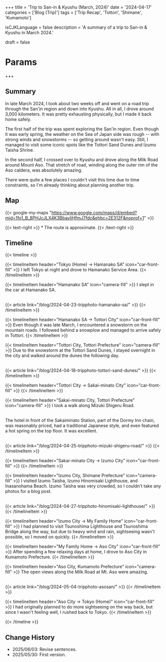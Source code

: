 +++
title = 'Trip to San-in & Kyushu (March, 2024)'
date = '2024-04-17'
categories = ['Blog (Trip)']
tags = ['Trip Recap', 'Tottori', 'Shimane', 'Kumamoto']

isCJKLanguage = false
description = 'A summary of a trip to San-in & Kyushu in March 2024.'

draft = false

# Params
+++


## Summary

In late March 2024, I took about two weeks off and went on a road trip through
the San'in region and down into Kyushu.
All in all, I drove around 3,000 kilometers.
It was pretty exhausting physically, but I made it back home safely.

The first half of the trip was spent exploring the San'in region.
Even though it was early spring, the weather on the Sea of Japan side was rough
-- with strong winds and snowstorms -- so getting around wasn't easy.
Still, I managed to visit some iconic spots like the Tottori Sand Dunes and
Izumo Taisha Shrine.

In the second half, I crossed over to Kyushu and drove along the Milk Road
around Mount Aso.
That stretch of road, winding along the outer rim of the Aso caldera, was
absolutely amazing.

There were quite a few places I couldn't visit this time due to time
constraints, so I'm already thinking about planning another trip.


## Map

{{< google-my-maps "https://www.google.com/maps/d/embed?mid=1fo1_B_8PHJcJLX4K3BbayIjHfmJ7fdc&ehbc=2E312F&noprof=1" >}}

{{< text-right >}}
\* The route is approximate.
{{< /text-right >}}


## Timeline

{{< timeline >}}


{{< timelineItem header="Tokyo (Home) → Hamanako SA" icon="car-front-fill" >}}
I left Tokyo at night and drove to Hamanako Service Area.
{{< /timelineItem >}}


{{< timelineItem header="Hamanako SA" icon="camera-fill" >}}
I slept in the car at Hamanako SA. <br><br>

{{< article link="/blog/2024-04-23-tripphoto-hamanako-sa/" >}}
{{< /timelineItem >}}


{{< timelineItem header="Hamanako SA → Tottori City" icon="car-front-fill" >}}
Even though it was late March, I encountered a snowstorm on the mountain roads.
I followed behind a snowplow and managed to arrive safely in Tottori.
{{< /timelineItem >}}


{{< timelineItem header="Tottori City, Tottori Prefecture" icon="camera-fill" >}}
Due to the snowstorm at the Tottori Sand Dunes, I stayed overnight in the city
and walked around the dunes the following day. <br><br>

{{< article link="/blog/2024-04-18-tripphoto-tottori-sand-dunes/" >}}
{{< /timelineItem >}}


{{< timelineItem header="Tottori City → Sakai-minato City" icon="car-front-fill" >}}
{{< /timelineItem >}}


{{< timelineItem header="Sakai-minato City, Tottori Prefecture" icon="camera-fill" >}}
I took a walk along Mizuki Shigeru Road.<br><br>

The hotel in front of the Sakaiminato Station, part of the Dormy Inn chain, was
reasonably priced, had a traditional Japanese style, and even featured a hot
spring on the top floor.
It was excellent. <br><br>

{{< article link="/blog/2024-04-25-tripphoto-mizuki-shigeru-road/" >}}
{{< /timelineItem >}}


{{< timelineItem header="Sakai-minato City → Izumo City" icon="car-front-fill" >}}
{{< /timelineItem >}}


{{< timelineItem header="Izumo City, Shimane Prefecture" icon="camera-fill" >}}
I visited Izumo Taisha, Izumo Hinomisaki Lighthouse, and Inasanohama Beach.
Izumo Taisha was very crowded, so I couldn't take any photos for a blog post.
<br><br>

{{< article link="/blog/2024-04-27-tripphoto-hinomisaki-lighthouse/" >}}
{{< /timelineItem >}}


{{< timelineItem header="Izumo City → My Family Home" icon="car-front-fill" >}}
I had planned to visit Tsunoshima Lighthouse and Tsunoshima Bridge along the
way, but due to heavy wind and rain, sightseeing wasn't possible, so I moved on
quickly.
{{< /timelineItem >}}


{{< timelineItem header="My Family Home → Aso City" icon="car-front-fill" >}}
After spending a few relaxing days at home, I drove to Aso City in Kumamoto
Prefecture.
{{< /timelineItem >}}


{{< timelineItem header="Aso City, Kumamoto Prefecture" icon="camera-fill" >}}
The open views along the Milk Road at Mt. Aso were amazing. <br><br>

{{< article link="/blog/2024-05-04-tripphoto-asosan/" >}}
{{< /timelineItem >}}


{{< timelineItem header="Aso City → Tokyo (Home)" icon="car-front-fill" >}}
I had originally planned to do more sightseeing on the way back, but since I
wasn't feeling well, I rushed back to Tokyo.
{{< /timelineItem >}}

{{< /timeline >}}


## Change History

- 2025/06/03: Revise sentences.
- 2025/05/30: First version.


